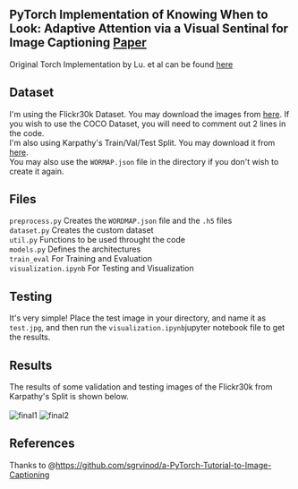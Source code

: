 ## PyTorch Implementation of Knowing When to Look: Adaptive Attention via a Visual Sentinal for Image Captioning [Paper](https://arxiv.org/abs/1612.01887)<br/>
 Original Torch Implementation by Lu. et al can be found [here](https://github.com/jiasenlu/AdaptiveAttention)

## Dataset
I'm using the Flickr30k Dataset. You may download the images from [here](http://web.engr.illinois.edu/~bplumme2/Flickr30kEntities). If you wish to use the COCO Dataset, you will need to comment out 2 lines in the code. <br/>
I'm also using Karpathy's Train/Val/Test Split. You may download it from [here](http://cs.stanford.edu/people/karpathy/deepimagesent/caption_datasets.zip).<br/>
You may also use the `WORMAP.json` file in the directory if you don't wish to create it again. 

## Files
`preprocess.py` Creates the `WORDMAP.json` file and the `.h5` files <br/>
`dataset.py` Creates the custom dataset<br/>
`util.py` Functions to be used throught the code<br/>
`models.py` Defines the architectures<br/> 
`train_eval` For Training and Evaluation<br/> 
`visualization.ipynb` For Testing and Visualization<br/>

## Testing
It's very simple! Place the test image in your directory, and name it as `test.jpg`, and then run the `visualization.ipynb`jupyter notebook file to get the results. 

## Results
The results of some validation and testing images of the Flickr30k from Karpathy's Split is shown below.<br/> <br/>
![final1](https://user-images.githubusercontent.com/30661597/48822223-10fc5780-ed11-11e8-9002-812ad7039f36.png)
![final2](https://user-images.githubusercontent.com/30661597/48824160-4bb5be00-ed18-11e8-9811-549d82e27427.png)

## References
Thanks to @https://github.com/sgrvinod/a-PyTorch-Tutorial-to-Image-Captioning<br/>
